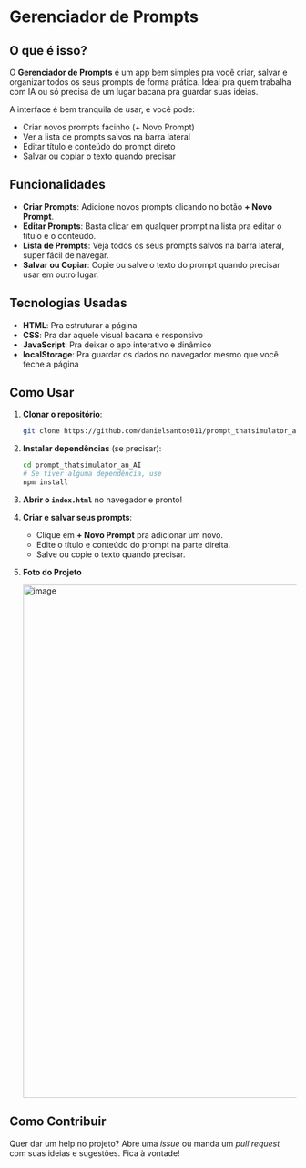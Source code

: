 # Gerenciador de Prompts

## O que é isso?

O **Gerenciador de Prompts** é um app bem simples pra você criar, salvar e organizar todos os seus prompts de forma prática. Ideal pra quem trabalha com IA ou só precisa de um lugar bacana pra guardar suas ideias.

A interface é bem tranquila de usar, e você pode:
- Criar novos prompts facinho (+ Novo Prompt)
- Ver a lista de prompts salvos na barra lateral
- Editar título e conteúdo do prompt direto
- Salvar ou copiar o texto quando precisar

## Funcionalidades

- **Criar Prompts**: Adicione novos prompts clicando no botão **+ Novo Prompt**.
- **Editar Prompts**: Basta clicar em qualquer prompt na lista pra editar o título e o conteúdo.
- **Lista de Prompts**: Veja todos os seus prompts salvos na barra lateral, super fácil de navegar.
- **Salvar ou Copiar**: Copie ou salve o texto do prompt quando precisar usar em outro lugar.

## Tecnologias Usadas

- **HTML**: Pra estruturar a página
- **CSS**: Pra dar aquele visual bacana e responsivo
- **JavaScript**: Pra deixar o app interativo e dinâmico
- **localStorage**: Pra guardar os dados no navegador mesmo que você feche a página

## Como Usar

1. **Clonar o repositório**:
    ```bash
    git clone https://github.com/danielsantos011/prompt_thatsimulator_an_AI.git
    ```

2. **Instalar dependências** (se precisar):
    ```bash
    cd prompt_thatsimulator_an_AI
    # Se tiver alguma dependência, use
    npm install
    ```

3. **Abrir o `index.html`** no navegador e pronto!

4. **Criar e salvar seus prompts**:
    - Clique em **+ Novo Prompt** pra adicionar um novo.
    - Edite o título e conteúdo do prompt na parte direita.
    - Salve ou copie o texto quando precisar.
  
5. **Foto do Projeto**
   
   <img width="1907" height="900" alt="image" src="https://github.com/user-attachments/assets/e8dc858c-9754-4336-9b5e-b88dfa0f79b0" />


## Como Contribuir

Quer dar um help no projeto? Abre uma *issue* ou manda um *pull request* com suas ideias e sugestões. Fica à vontade!

